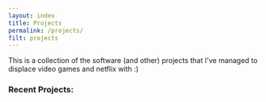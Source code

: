 ```yaml
---
layout: index
title: Projects
permalink: /projects/
filt: projects
---
```


This is a collection of the software (and other) projects that I've managed to displace video games and netflix with :)

### Recent Projects: